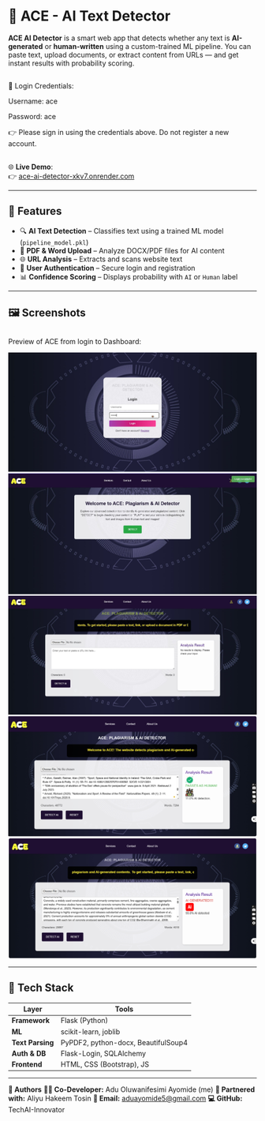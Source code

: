 # 🧠 ACE - AI Text Detector

**ACE AI Detector** is a smart web app that detects whether any text is **AI-generated** or **human-written** using a custom-trained ML pipeline. You can paste text, upload documents, or extract content from URLs — and get instant results with probability scoring.

##
🔐 Login Credentials:

Username: ace

Password: ace

👉 Please sign in using the credentials above. Do not register a new account.

##

🌐 **Live Demo**:  
👉 [ace-ai-detector-xkv7.onrender.com](https://ace-ai-detector-xkv7.onrender.com/)

---

## 🚀 Features

- 🔍 **AI Text Detection** – Classifies text using a trained ML model (`pipeline_model.pkl`)
- 📄 **PDF & Word Upload** – Analyze DOCX/PDF files for AI content
- 🌐 **URL Analysis** – Extracts and scans website text
- 🔐 **User Authentication** – Secure login and registration
- 📊 **Confidence Scoring** – Displays probability with `AI` or `Human` label

---

## 🖼️ Screenshots

##


Preview of ACE from login to Dashboard:

![Ace Screenshot 1](static/images/Ace1.JPG)
![Ace Screenshot 2](static/images/Ace2.JPG)
![Ace Screenshot 3](static/images/Ace3.JPG)
![Ace Screenshot 4](static/images/Ace4.PNG)
![Ace Screenshot 5](static/images/Ace5.PNG)

---

## 🧠 Tech Stack

| Layer       | Tools |
|-------------|-------|
| **Framework** | Flask (Python) |
| **ML**         | scikit-learn, joblib |
| **Text Parsing** | PyPDF2, python-docx, BeautifulSoup4 |
| **Auth & DB** | Flask-Login, SQLAlchemy |
| **Frontend**  | HTML, CSS (Bootstrap), JS |

---

**👤 Authors**
**👨‍💻 Co-Developer:** Adu Oluwanifesimi Ayomide (me)
**🤝 Partnered with:** Aliyu Hakeem Tosin
**📧 Email:** aduayomide5@gmail.com
**💻 GitHub:** TechAI-Innovator

